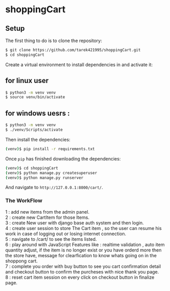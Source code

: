 # shoppingCart

## Setup

The first thing to do is to clone the repository:

```sh
$ git clone https://github.com/tarek421995/shoppingCart.git
$ cd shoppingCart
```

Create a virtual environment to install dependencies in and activate it:

## for linux user
```sh
$ python3 -m venv venv
$ source venv/bin/activate
```

## for windows uesrs :
```sh
$ python3 -m venv venv
$ ./venv/Scripts/activate
```

Then install the dependencies:

```sh
(venv)$ pip install -r requirements.txt
```

Once `pip` has finished downloading the dependencies:
```sh
(venv)$ cd shoppingCart
(venv)$ python manage.py createsuperuser 
(venv)$ python manage.py runserver
```
And navigate to `http://127.0.0.1:8000/cart/`.

### The WorkFlow 
1 : add new items from the admin panel. <br />
2 : create new CartItem for those Items. <br />
3 : create New user with django base auth system and then login. <br />
4 : create user session to store The Cart item , so the user can resume his work in case of logging out or losing internet connection. <br />
5 : navigate to /cart/ to see the items listed. <br />
6 : play around with JavaScript Features like : realtime validation , auto item quantity adjust,
    if the item is no longer exist or you have orderd more then the store have,
    message for clearfication to know whats going on in the shoppong cart. <br />
7 : complete you order with buy button to see you cart confirmation detail and checkout button to confirm the purcheses with nice thank you page. <br />
8 : reset cart item session on every click on checkout button in finalize page. <br />
    
    
    

